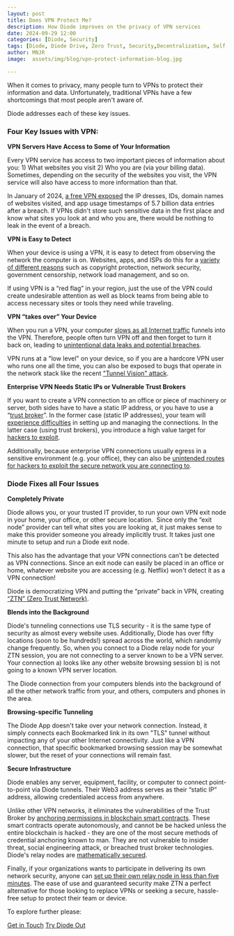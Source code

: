 ```yaml
---
layout: post
title: Does VPN Protect Me? 
description: How Diode improves on the privacy of VPN services
date: 2024-09-29 12:00
categories: [Diode, Security]
tags: [Diode, Diode Drive, Zero Trust, Security,Decentralization, Self-Custody]
author: MNJR
image: 	assets/img/blog/vpn-protect-information-blog.jpg

---
```


When it comes to privacy, many people turn to VPNs to protect their information and data. Unfortunately, traditional VPNs have a few shortcomings that most people aren't aware of. 

Diode addresses each of these key issues.

### Four Key Issues with VPN:

**VPN Servers Have Access to Some of Your Information**

Every VPN service has access to two important pieces of information about you: 1) What websites you visit 2) Who you are (via your billing data).  Sometimes, depending on the security of the websites you visit, the VPN service will also have access to more information than that.

In January of 2024, [a free VPN exposed](https://www.cyberghostvpn.com/privacyhub/chinese_vpn_leaks_user_data/) the IP dresses, IDs, domain names of websites visited, and app usage timestamps of 5.7 billion data entries after a breach. If VPNs didn't store such sensitive data in the first place and know what sites you look at and who you are, there would be nothing to leak in the event of a breach.

**VPN is Easy to Detect**

When your device is using a VPN, it is easy to detect from observing the network the computer is on. Websites, apps, and ISPs do this for a [variety of different reasons](https://www.fortinet.com/resources/cyberglossary/vpn-blocker) such as copyright protection, network security, government censorship, network load management, and so on. 

If using VPN is a “red flag” in your region, just the use of the VPN could create undesirable attention as well as block teams from being able to access necessary sites or tools they need while traveling.

**VPN “takes over” Your Device**

When you run a VPN, your computer [slows as all Internet traffic](https://surfshark.com/blog/do-vpns-slow-down-internet) funnels into the VPN. Therefore, people often turn VPN off and then forget to turn it back on, leading to [unintentional data leaks and potential breaches](https://nordvpn.com/blog/does-a-vpn-protect-you-from-hackers/). 

VPN runs at a "low level" on your device, so if you are a hardcore VPN user who runs one all the time, you can also be exposed to bugs that operate in the network stack like the recent ["Tunnel Vision" attack](https://thehackernews.com/2024/05/new-tunnelvision-attack-allows.html).

**Enterprise VPN Needs Static IPs or Vulnerable Trust Brokers**

If you want to create a VPN connection to an office or piece of machinery or server, both sides have to have a static IP address, or you have to use a “[trust broker](https://diode.io/blog/trust-broker-security)”.  In the former case (static IP addresses), your team will [experience difficulties](https://www.remote.it/resources/top-ten-vpn-struggles) in setting up and managing the connections.  In the latter case (using trust brokers), you introduce a high value target for [hackers to exploit](https://cybersecuritynews.com/post-exploitation-tactics-on-ivanti-fortigate-vpn-servers-hack/). 

Additionally, because enterprise VPN connections usually egress in a sensitive environment (e.g. your office), they can also be [unintended routes for hackers to exploit the secure network you are connecting to](https://thehackernews.com/2024/02/us-state-government-network-breached.html).


### Diode Fixes all Four Issues

**Completely Private**

Diode allows you, or your trusted IT provider, to run your own VPN exit node in your home, your office, or other secure location.  Since only the “exit node” provider can tell what sites you are looking at, it just makes sense to make this provider someone you already implicitly trust.  It takes just one minute to setup and run a Diode exit node. 

This also has the advantage that your VPN connections can't be detected as VPN connections.  Since an exit node can easily be placed in an office or home, whatever website you are accessing (e.g. Netflix) won't detect it as a VPN connection!

Diode is democratizing VPN and putting the “private” back in VPN, creating [“ZTN” (Zero Trust Network)](https://app.docs.diode.io/docs/features/regional-tunnels/). 

**Blends into the Background**

Diode's tunneling connections use TLS security - it is the same type of security as almost every website uses.  Additionally, Diode has over fifty locations (soon to be hundreds!) spread across the world, which randomly change frequently.  So, when you connect to a Diode relay node for your ZTN session, you are not connecting to a server known to be a VPN server.  Your connection a) looks like any other website browsing session b) is not going to a known VPN server location. 

The Diode connection from your computers blends into the background of all the other network traffic from your, and others, computers and phones in the area.

**Browsing-specific Tunneling**

The Diode App doesn't take over your network connection.  Instead, it simply connects each Bookmarked link in its own "TLS" tunnel without impacting any of your other Internet connectivity.  Just like a VPN connection, that specific bookmarked browsing session may be somewhat slower, but the reset of your connections will remain fast.

**Secure Infrastructure**

Diode enables any server, equipment, facility, or computer to connect point-to-point via Diode tunnels.  Their Web3 address serves as their “static IP” address, allowing credentialed access from anywhere. 

Unlike other VPN networks, it eliminates the vulnerabilities of the Trust Broker by [anchoring permissions in blockchain smart contracts](https://network.docs.diode.io/docs/features/lite-nodes-vs-full-nodes/).  These smart contracts operate autonomously, and cannot be be hacked unless the entire blockchain is hacked - they are one of the most secure methods of credential anchoring known to man.  They are not vulnerable to insider threat, social engineering attack, or breached trust broker technologies.  Diode's relay nodes are [mathematically secured](https://diode.io/blog/trust-broker-security).

Finally, if your organizations wants to participate in delivering its own network security, anyone can [set up their own relay node in less than five minutes](https://network.docs.diode.io/docs/). The ease of use and guaranteed security make ZTN a perfect alternative for those looking to replace VPNs or seeking a secure, hassle-free setup to protect their team or device.

To explore further please:
<div class="story__buttons">
  <a href="{{"https://contactdiode.paperform.co"}}" class="btn" target="">Get in Touch</a>
  <a href="#download-app" class="btn popup-open" target="">Try Diode Out</a>
</div>

